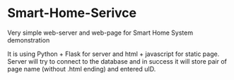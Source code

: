 # Smart-Home-Serivce

Very simple web-server and web-page for Smart Home System demonstration

It is using Python + Flask for server and html + javascript for static page. Server will try to connect to the database and in success it will store pair of page name (without .html ending) and entered uID.